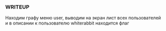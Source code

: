 ### WRITEUP

Находим графу меню user, выводим на экран лист всех пользователей и в описании к пользователю whiterabbit находится флаг
